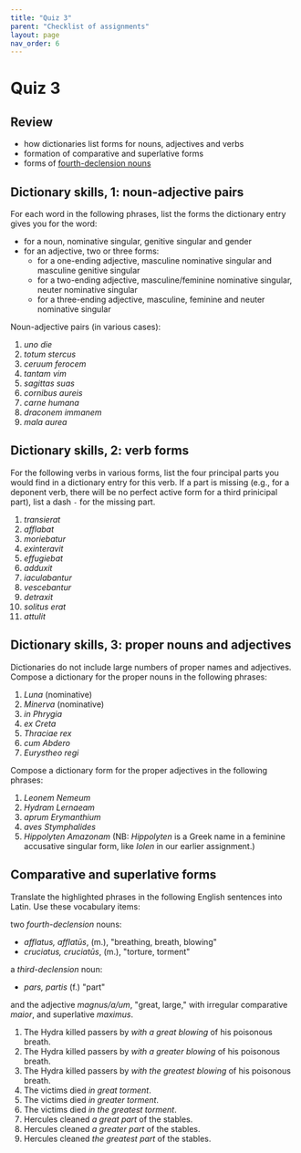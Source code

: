```yaml
---
title: "Quiz 3"
parent: "Checklist of assignments"
layout: page
nav_order: 6
---
```



# Quiz 3

## Review

- how dictionaries list forms for nouns, adjectives and verbs
- formation of comparative and superlative forms
- forms of [fourth-declension nouns](https://lingualatina.github.io/textbook/reference/nouns-paradigms/#fourth-declension-masculinefeminine)

## Dictionary skills, 1: noun-adjective pairs

For each word in the following phrases, list the forms the dictionary entry gives you for the word:  

- for a noun, nominative singular, genitive singular and gender
- for an adjective, two or three forms: 
    - for a one-ending adjective, masculine nominative singular and masculine genitive singular
    - for a two-ending adjective, masculine/feminine nominative singular, neuter nominative singular
    - for a three-ending adjective, masculine, feminine and neuter nominative singular


Noun-adjective pairs (in various cases):

1.  *uno die* 
2. *totum stercus*
3. *ceruum ferocem*
4. *tantam vim*
5. *sagittas suas*
6. *cornibus aureis*
7. *carne humana*
8. *draconem immanem*
9. *mala aurea*


## Dictionary skills, 2: verb forms

For the following verbs in various forms, list the four principal parts you would find in a dictionary entry for this verb.  If a part is missing (e.g., for a deponent verb, there will be no perfect active form for a third prinicipal part), list a dash `-` for the missing part.

1. *transierat*
2. *afflabat*
3. *moriebatur*
4. *exinteravit*
5. *effugiebat*
6. *adduxit*
7. *iaculabantur*
8. *vescebantur*
9. *detraxit*
10. *solitus erat*
11. *attulit*

## Dictionary skills, 3: proper nouns and adjectives

Dictionaries do not include large numbers of proper names and adjectives.  Compose a dictionary for the proper nouns in the following phrases:

1. *Luna* (nominative)
2. *Minerva* (nominative)
3. *in Phrygia*
4. *ex Creta*
5. *Thraciae rex*
6. *cum Abdero*
7. *Eurystheo regi*


Compose a dictionary form for the proper adjectives in the following phrases:


1. *Leonem Nemeum*
2. *Hydram Lernaeam*
3. *aprum Erymanthium*
4. *aves Stymphalides*
5. *Hippolyten Amazonam*  (NB: *Hippolyten* is a Greek name in a feminine accusative singular form, like *Iolen* in our earlier assignment.)

## Comparative and superlative forms

Translate the highlighted phrases in the following English sentences into Latin.  Use these vocabulary items:

two *fourth-declension* nouns:

- *afflatus, afflatūs*, (m.), "breathing, breath, blowing"
- *cruciatus, cruciatūs*, (m.), "torture, torment"

a *third-declension* noun:

- *pars, partis* (f.) "part"

and the adjective *magnus/a/um*, "great, large," with irregular comparative *maior*, and superlative *maximus*.



1. The Hydra killed passers by *with a great blowing* of his poisonous breath.
2. The Hydra killed passers by *with a greater blowing* of his poisonous 
breath.
3. The Hydra killed passers by *with the greatest blowing* of his poisonous breath.
4. The victims died *in great torment*.
5. The victims died *in greater torment*.
6. The victims died *in the greatest torment*.
7. Hercules cleaned *a great part* of the stables.
8. Hercules cleaned *a greater part* of the stables.
9. Hercules cleaned *the greatest part* of the stables.